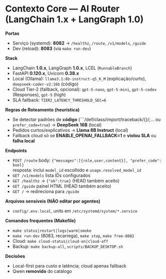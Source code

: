 # Contexto Core — AI Router (LangChain 1.x + LangGraph 1.0)
**Portas**  
- Serviço (systemd): **8082** → `/healthz`, `/route`, `/v1/models`, `/guide`  
- Dev (reload): **8083** (via `make run-dev`)

**Stack**
- LangChain **1.0.x**, LangGraph **1.0.x**, LCEL (`RunnableBranch`)
- FastAPI **0.120.x**, Uvicorn **0.38.x**
- Local (Ollama): `llama3.1:8b-instruct-q5_K_M` (explicação/curto), `deepseek-coder-v2:16b` (código)
- Cloud Tier-2 (fallback, opcional): `gpt-5-nano`, `gpt-5-mini`, `gpt-5-codex` (Responses), `gpt-5` (high)
- SLA fallback: `TIER2_LATENCY_THRESHOLD_SEC=6`

**Regras de Roteamento (heurística)**
- Se detectar padrões de **código** (```/def/class/import/traceback/{}/;… ou `prefer_code=true`) → **DeepSeek 16B** (local)  
- Pedidos curtos/explicativos → **Llama 8B Instruct** (local)  
- Fallback cloud só se **ENABLE_OPENAI_FALLBACK=1** e **violou SLA** ou **falha local**

**Endpoints**
- `POST /route`  body: `{"messages":[{role,user,content}], "prefer_code": bool}`  
  resposta: inclui `model_id` escolhido e `usage.resolved_model_id`
- `GET /v1/models`  lista IDs configurados  
- `GET /healthz`  → `{"ok":true}` (HEAD também aceito)  
- `GET /guide`  painel HTML (HEAD também aceito)  
- `GET /` → redireciona para `/guide`

**Arquivos sensíveis (NÃO editar por agentes)**
- `config/.env.local`, units em `/etc/systemd/system/*.service`

**Comandos frequentes (Makefile)**
- `make status|restart|logs|warm|smoke`  
- `make run-dev` (8083, recarrega), `make stop`, `make free-8082`  
- Cloud: `make cloud-status|cloud-on|cloud-off`  
- Backup: `make backup-all`, `scripts/BACKUP_DESKTOP.sh`

**Decisões**
- Local-first para custo e latência; cloud apenas fallback
- Qwen **removido** do catálogo
